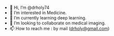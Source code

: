 - 👋 Hi, I’m @drholy74
- 👀 I’m interested in Medicine.
- 🌱 I’m currently learning deep learning.
- 💞️ I’m looking to collaborate on medical imaging.
- 📫 How to reach me : by mail (drholy@gmail.com)

<!---
drholy74/drholy74 is a ✨ special ✨ repository because its `README.md` (this file) appears on your GitHub profile.
You can click the Preview link to take a look at your changes.
--->
